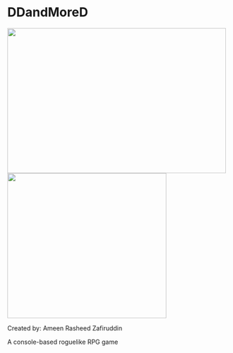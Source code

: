 # DDandMoreD
  
<img src="https://github.com/arzafiruddin/DDandMoreD/blob/b03fd9bdfdcf0b6ee420b7ed6b50603458436259/readme_assets/logo.jpg" width="495" height="328">    <img src="https://github.com/arzafiruddin/DDandMoreD/blob/221033faf4110f1a7e750cc59bf40fba888956e3/readme_assets/cavedemogif.gif" width="360" height="328">

Created by: Ameen Rasheed Zafiruddin

A console-based roguelike RPG game
